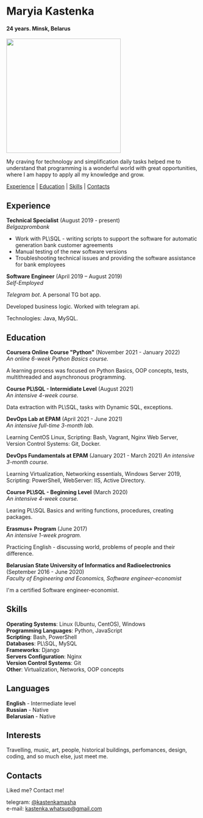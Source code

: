 # Maryia Kastenka #
#### 24 years. Minsk, Belarus ####


<img src="https://user-images.githubusercontent.com/23183802/158016884-f2402475-7d0a-4ed6-9e07-f00770a770dc.JPG" width="300" height="300" />

My craving for technology and simplification daily tasks helped me to understand that programming is a wonderful world with great opportunities, where I am happy to apply all my knowledge and grow.

[Experience](#experience) | [Education](#education) | [Skills](#skills) | [Contacts](#contacts)


## Experience ##

**Technical Specialist** (August 2019 - present)\
*Belgazprombank*
- Work with PL\SQL - writing scripts to support the software for automatic generation bank customer agreements
- Manual testing of the new software versions
- Troubleshooting technical issues and providing the software assistance for bank employees



**Software Engineer** (April 2019 – August 2019)\
*Self-Employed*

*Telegram bot*. A personal TG bot app.

Developed business logic. Worked with telegram api.

Technologies: Java, MySQL.


## Education ##


**Coursera Online Course "Python"** (November 2021 - January 2022)\
*An online 6-week Python Basics course.*

A learning process was focused on Python Basics, OOP concepts, tests, multithreaded and asynchronous programming.


**Course PL\SQL - Intermidiate Level** (August 2021)\
*An intensive 4-week course.*

Data extraction with PL\SQL, tasks with Dynamic SQL, exceptions.


**DevOps Lab at EPAM** (April 2021 - June 2021)\
*An intensive full-time 3-month lab.*

Learning CentOS Linux, Scripting: Bash, Vagrant, Nginx Web Server, Version Control Systems: Git, Docker.


**DevOps Fundamentals at EPAM** (January 2021 - March 2021)
*An intensive 3-month course.*

Learning Virtualization, Networking essentials, Windows Server 2019, Scripting: PowerShell,  WebServer: IIS, Active Directory.


**Course PL\SQL - Beginning Level** (March 2020)\
*An intensive 4-week course.*

Learing PL\SQL Basics and writing functions, procedures, creating packages.


**Erasmus+ Program** (June 2017)\
*An intensive 1-week program.*

Practicing English - discussing world, problems of people and their difference.


**Belarusian State University of Informatics and Radioelectronics** (September 2016 - June 2020)\
*Faculty of Engineering and Economics, Software engineer-economist*
 
I'm a certified Software engineer-economist.

## Skills ##

**Operating Systems**: Linux (Ubuntu, CentOS), Windows\
**Programming Languages**: Python, JavaScript\
**Scripting**: Bash, PowerShell\
**Databases**: PL\SQL, MySQL\
**Frameworks**: Django\
**Servers Configuration**: Nginx\
**Version Control Systems**: Git\
**Other**: Virtualization, Networks, OOP concepts

## Languages ##

**English** - Intermediate level\
**Russian** - Native\
**Belarusian** - Native

## Interests ##

Travelling, music, art, people, historical buildings, perfomances, design, coding, and so much else, just meet me.

## Contacts ##

Liked me? Contact me!

telegram: [@kastenkamasha](https://t.me/kastenkamasha) \
e-mail: [kastenka.whatsup@gmail.com](mailto:kastenka.whatsup@gmail.com?subject=[GitHub%20Job%20Proposal]%20Hey!%20I%20have%20a%20proposal%20to%20you!)
